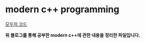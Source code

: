 # modern c++ programming

[모두의 코드](https://modoocode.com/135)

**위 블로그를 통해 공부한 modern c++에 관한 내용을 정리한 파일입니다.**
